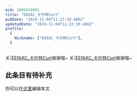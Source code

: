 ```yaml
---
mid: 1095818885
title: "ENIAC_卡尔特Curt"
pubDate: "2024-11-04T11:22:10.406Z"
updatedDate: "2024-11-04T11:22:10.406Z"
profile:
  {
    Nickname: ["ENIAC_卡尔特Curt"],
  }
---
```


关注[ENIAC_卡尔特Curt](https://space.bilibili.com/1095818885)谢谢喵~ 关注[ENIAC_卡尔特Curt](https://space.bilibili.com/1095818885)谢谢喵~

## 此条目有待补充
你可以在[这里](https://github.com/Yuhanawa/VTuber.ICU/edit/master/src/content/v/ENIAC_卡尔特Curt/index.md)编辑本文
